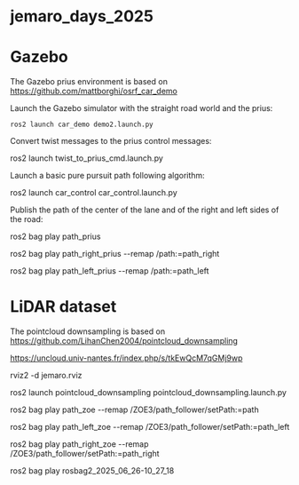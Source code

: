 # jemaro_days_2025


# Gazebo
The Gazebo prius environment is based on https://github.com/mattborghi/osrf_car_demo

Launch the Gazebo simulator with the straight road world and the prius:

```
ros2 launch car_demo demo2.launch.py
```

Convert twist messages to the prius control messages:

ros2 launch twist_to_prius_cmd.launch.py

Launch a basic pure pursuit path following algorithm:

ros2 launch car_control car_control.launch.py

Publish the path of the center of the lane and of the right and left sides of the road:

ros2 bag play path_prius

ros2 bag play path_right_prius --remap /path:=path_right

ros2 bag play path_left_prius --remap /path:=path_left

# LiDAR dataset
The pointcloud downsampling is based on https://github.com/LihanChen2004/pointcloud_downsampling

https://uncloud.univ-nantes.fr/index.php/s/tkEwQcM7qGMj9wp

rviz2 -d jemaro.rviz

ros2 launch pointcloud_downsampling pointcloud_downsampling.launch.py

ros2 bag play path_zoe --remap /ZOE3/path_follower/setPath:=path

ros2 bag play path_left_zoe --remap /ZOE3/path_follower/setPath:=path_left

ros2 bag play path_right_zoe --remap /ZOE3/path_follower/setPath:=path_right

ros2 bag play rosbag2_2025_06_26-10_27_18





